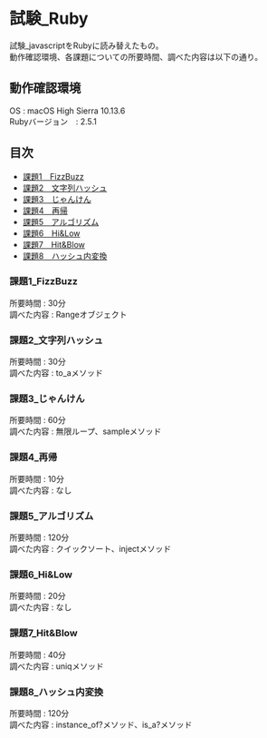 # 試験_Ruby
試験_javascriptをRubyに読み替えたもの。  
動作確認環境、各課題についての所要時間、調べた内容は以下の通り。　　
  
  
## 動作確認環境
OS : macOS High Sierra 10.13.6  
Rubyバージョン　: 2.5.1

## 目次
- [課題1　FizzBuzz](#課題1_fizzbuzz)
- [課題2　文字列ハッシュ](#課題2_文字列ハッシュ)
- [課題3　じゃんけん](#課題3_じゃんけん)
- [課題4　再帰](#課題4_再帰)
- [課題5　アルゴリズム](#課題5_アルゴリズム)
- [課題6　Hi&Low](#課題6_hilow)
- [課題7　Hit&Blow](#課題7_hitblow)
- [課題8　ハッシュ内変換](#課題8_ハッシュ内変換)

### 課題1_FizzBuzz
所要時間 : 30分  
調べた内容 : Rangeオブジェクト

### 課題2_文字列ハッシュ
所要時間 : 30分  
調べた内容 : to_aメソッド

### 課題3_じゃんけん
所要時間 : 60分  
調べた内容 : 無限ループ、sampleメソッド

### 課題4_再帰
所要時間 : 10分  
調べた内容 : なし

### 課題5_アルゴリズム
所要時間 : 120分  
調べた内容 : クイックソート、injectメソッド

### 課題6_Hi&Low
所要時間 : 20分  
調べた内容 : なし

### 課題7_Hit&Blow
所要時間 : 40分  
調べた内容 : uniqメソッド

### 課題8_ハッシュ内変換
所要時間 : 120分  
調べた内容 : instance_of?メソッド、is_a?メソッド
